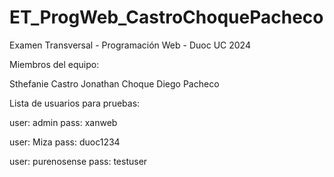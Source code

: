# ET_ProgWeb_CastroChoquePacheco
Examen Transversal - Programación Web - Duoc UC 2024

Miembros del equipo:

Sthefanie Castro
Jonathan Choque
Diego Pacheco

Lista de usuarios para pruebas:

user: admin
pass: xanweb

user: Miza
pass: duoc1234

user: purenosense
pass: testuser
